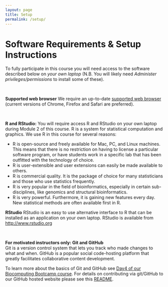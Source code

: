 ```yaml
---
layout: page
title: Setup 
permalink: /setup/
---
```


# Software Requirements & Setup Instructions
To fully participate in this course you will need access to the software described below on *your own laptop* (N.B. You will likely need _Administer privileges/permissions_ to install some of these). 

<br>

**Supported web browser**
We require an up-to-date [supported web browser](https://help.github.com/articles/supported-browsers/) (current versions of Chrome, Firefox and Safari are preferred). 

<br>

**R and RStudio:**
You will require access R and RStudio on your own laptop during Module 2 of this course.  R is a system for statistical computation and graphics. We use R in this course for several reasons:

- R is open-source and freely available for Mac, PC, and Linux machines. This means that there is no restriction on having to license a particular software program, or have students work in a specific lab that has been outfitted with the technology of choice. 
- R is user-extensible and user extensions can easily be made available to others. 
- R is commercial quality. It is the package of choice for many statisticians and those who use statistics frequently. 
- R is very popular in the field of bioinformatics, especially in certain sub-disciplines, like genomics and structural bioinformatics.  
- R is very powerful. Furthermore, it is gaining new features every day. New statistical methods are often available first in R. 

**RStudio**
RStudio is an easy to use alternative interface to R that can be installed as an application on your own laptop.  RStudio is available from <http://www.rstudio.org>

<br>

**For motivated instructors only: Git and GitHub**  
Git is a version control system that lets you track who made changes to what and when.  GitHub is a popular social code-hosting platform that greatly facilitates collaborative content development.  

To learn more about the basics of Git and GitHub see [Day4 of our Biocomputing Bootcamp course](http://bioboot.github.io/web-2015/day4/).  For details on contributing via git/GitHub to our GitHub hosted website please see this [README](https://github.com/bioboot/bioinf525_w16).

<!--- Still to complete...
### Why this class

### The semi-flipped classroom
-->
